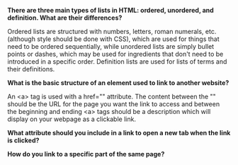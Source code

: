 <b>There are three main types of lists in HTML: ordered, unordered, and definition. What are their differences?</b>

Ordered lists are structured with numbers, letters, roman numerals, etc. (although style should be done with CSS), which are used for things that need to be ordered sequentially, while unordered lists are simply bullet points or dashes, which may be used for ingredients that don't need to be introduced in a specific order. Definition lists are used for lists of terms and their definitions.

<b>What is the basic structure of an element used to link to another website?</b>

An &lt;a&gt; tag is used with a href="" attribute. The content between the "" should be the URL for the page you want the link to access and between the beginning and ending &lt;a&gt; tags should be a description which will display on your webpage as a clickable link.

<b>What attribute should you include in a link to open a new tab when the link is clicked?</b>



<b>How do you link to a specific part of the same page?</b>

